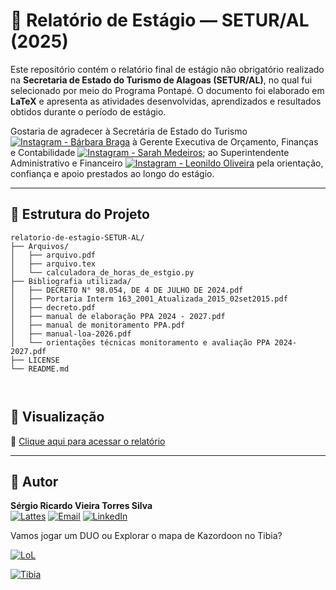 


# :notebook: Relatório de Estágio — SETUR/AL (2025)

Este repositório contém o relatório final de estágio não obrigatório realizado na **Secretaria de Estado do Turismo de Alagoas (SETUR/AL)**, no qual fui selecionado por meio do Programa Pontapé. O documento foi elaborado em **LaTeX** e apresenta as atividades desenvolvidas, aprendizados e resultados obtidos durante o período de estágio.

Gostaria de agradecer à Secretária de Estado do Turismo [![Instagram - Bárbara Braga](https://img.shields.io/badge/Instagram-E4405F?style=for-the-badge&logo=instagram&logoColor=white)](https://www.instagram.com/barbarabragaa/) à Gerente Executiva de Orçamento, Finanças e Contabilidade [![Instagram - Sarah Medeiros](https://img.shields.io/badge/Instagram-E4405F?style=for-the-badge&logo=instagram&logoColor=white)](https://www.instagram.com/sarah.medeiros29/); ao Superintendente Administrativo e Financeiro [![Instagram - Leonildo Oliveira](https://img.shields.io/badge/Instagram-E4405F?style=for-the-badge&logo=instagram&logoColor=white)](https://www.instagram.com/leonildo_oliveira00/) pela orientação, confiança e apoio prestados ao longo do estágio. 


---

## :open_file_folder: Estrutura do Projeto
```
relatorio-de-estagio-SETUR-AL/
├── Arquivos/
│   ├── arquivo.pdf
│   ├── arquivo.tex
│   └── calculadora_de_horas_de_estgio.py
├── Bibliografia utilizada/
│   ├── DECRETO N° 98.054, DE 4 DE JULHO DE 2024.pdf
│   ├── Portaria Interm 163_2001_Atualizada_2015_02set2015.pdf
│   ├── decreto.pdf
│   ├── manual de elaboração PPA 2024 - 2027.pdf
│   ├── manual de monitoramento PPA.pdf
│   ├── manual-loa-2026.pdf
│   └── orientações técnicas monitoramento e avaliação PPA 2024-2027.pdf
├── LICENSE
└── README.md



```

## :blue_book: Visualização

:bookmark_tabs: [Clique aqui para acessar o relatório](Arquivos/arquivo.pdf)



---
## :statue_of_liberty: Autor

**Sérgio Ricardo Vieira Torres Silva**    
[![Lattes](https://img.shields.io/badge/Lattes-000?style=for-the-badge&logo=read.cv&logoColor=white)](http://lattes.cnpq.br/6028108290396877)  [![Email](https://img.shields.io/badge/Email-0078D4?style=for-the-badge&logo=gmail&logoColor=red)](mailto:sergio.torres@feac.ufal.br)  [![LinkedIn](https://img.shields.io/badge/LinkedIn-0A66C2?style=for-the-badge&logo=linkedin&logoColor=white)](https://linkedin.com/in/sergioricardo-me) 

Vamos jogar um DUO ou Explorar o mapa de Kazordoon no Tibia?

[![LoL](https://img.shields.io/badge/LoL-Alotrópico-000000?style=for-the-badge&logo=leagueoflegends&logoColor=FFD700)](https://br.op.gg/summoner/userName=Alotrópico)

[![Tibia](https://img.shields.io/badge/Tibia-Maestro%20Lord-006400?style=for-the-badge&logo=tibia&logoColor=white)](https://www.tibia.com/community/?subtopic=characters&name=Maestro+Lord)




